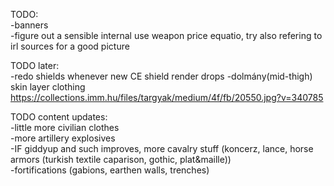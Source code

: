 TODO:     
-banners  
-figure out a sensible internal use weapon price equatio, try also refering to irl sources for a good picture


TODO later:  
-redo shields whenever new CE shield render drops
-dolmány(mid-thigh) skin layer clothing
https://collections.imm.hu/files/targyak/medium/4f/fb/20550.jpg?v=340785

TODO content updates:  
-little more civilian clothes  
-more artillery explosives  
-IF giddyup and such improves, more cavalry stuff (koncerz, lance, horse armors (turkish textile caparison, gothic, plat&maille))  
-fortifications (gabions, earthen walls, trenches)  
